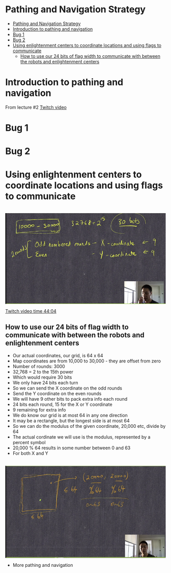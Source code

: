 # Pathing and Navigation Strategy

- [Pathing and Navigation Strategy](#pathing-and-navigation-strategy)
- [Introduction to pathing and navigation](#introduction-to-pathing-and-navigation)
- [Bug 1](#bug-1)
- [Bug 2](#bug-2)
- [Using enlightenment centers to coordinate locations and using flags to communicate](#using-enlightenment-centers-to-coordinate-locations-and-using-flags-to-communicate)
  - [How to use our 24 bits of flag width to communicate with between the robots and enlightenment centers](#how-to-use-our-24-bits-of-flag-width-to-communicate-with-between-the-robots-and-enlightenment-centers)

# Introduction to pathing and navigation  
 
From lecture #2
[Twitch video](https://www.twitch.tv/videos/866439939)

# Bug 1  
# Bug 2  

# Using enlightenment centers to coordinate locations and using flags to communicate  

<br />  
<img width="600px" src="https://github.com/coding-to-music/battlecode2021/blob/main/Assets/using-24-bits-to-communicate-between-robots-and-centers.png?raw=true" align="center" alt="using-24-bits-to-communicate-between-robots-and-centers" />
</b>

[Twitch video time 44:04](https://www.twitch.tv/videos/866439939)

## How to use our 24 bits of flag width to communicate with between the robots and enlightenment centers  
- Our actual coordinates, our grid, is 64 x 64  
- Map coordinates are from 10,000 to 30,000 - they are offset from zero
- Number of rounds: 3000  
- 32,768 = 2 to the 15th power  
- Which would require 30 bits  
- We only have 24 bits each turn  
- So we can send the X coordinate on the odd rounds  
- Send the Y coordinate on the even rounds  
- We will have 9 other bits to pack extra info each round  
- 24 bits each round, 15 for the X or Y coordinate  
- 9 remaining for extra info  
- We do know our grid is at most 64 in any one direction  
- It may be a rectangle, but the longest side is at most 64
- So we can do the modulus of the given coordinate, 20,000 etc, divide by 64  
- The actual cordinate we will use is the modulus, represented by a percent symbol  
- 20,000 % 64 results in some number between 0 and 63  
- For both X and Y   

<br />  
<img width="600px" src="https://github.com/coding-to-music/battlecode2021/blob/main/Assets/grid-modulus-64-max-size.png?raw=true" align="center" alt="grid-modulus-64-max-size" />
</b>

- More pathing and navigation  


